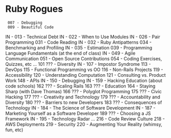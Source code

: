 # Ruby Rogues

     007 - Debugging
     009 - Beautiful Code
IN - 013 - Technical Debt
IN - 022 - When to Use Modules
IN - 026 - Pair Programming
     031 - Code Reading
IN - 032 - Ruby Antipatterns
     034 - Benchmarking and Profiling
IN - 035 - Estimation
     039 - Programming Language Fundamentals (at the end of class)
IN - 049 - Agile Communication
     051 - Open Source Contributions
     054 - Coding Exercises, Quizzes, etc
     ...
     101 ??? - Diversity
IN - 107 - Impostor Syndrome
     113 - DevOps
     115 - Functional Programming vs OO
     116 - Non-Rails Projects
     119 - Accessibility
     120 - Understanding Computation
     121 - Consulting vs. Product Work
     148 - APIs
IN - 150 - Debugging
IN - 159 - Hacking Education (about code schools)
     162 ??? - Scaling Rails
     163 ??? - Education
     164 - Staying Sharp (with Dave Thomas)
     166 ??? - Polyglot Programming
     175 ??? - Civic Hacking
     177 ??? - Creativity and Technology
     179 ??? - Accountability and Diversity
     180 ??? - Barriers to new Developers
     183 ??? - Consequences of Technology
IN - 184 - The Science of Software Development
IN - 187 - Marketing Yourself as a Software Developer
     189 ??? - Choosing a JS Framework
IN - 195 - Technology Radar
     ...
     216 - Code Review Culture
     218 - AWS Deployments
     219 - Security
     220 - Augmenting Your Reality (whimsy, fun, etc)
